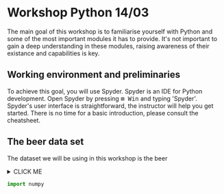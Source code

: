 # Workshop Python 14/03

The main goal of this workshop is to familiarise yourself with Python and some of the most important modules it has to provide.
It's not important to gain a deep understanding in these modules, raising awareness of their existance and capabilities is key.

## Working environment and preliminaries

To achieve this goal, you will use Spyder. Spyder is an IDE for Python development. Open Spyder by pressing <kbd>⊞ Win</kbd> and typing 'Spyder'. Spyder's user interface is straightforward, the instructor will help you get started. There is no time for a basic introduction, please consult the cheatsheet.

## The beer data set
The dataset we will be using in this workshop is the beer





<details><summary>CLICK ME</summary>
<p>

#### yes, even hidden code blocks!

```python
print("hello world!")
```

</p>
</details>



```python
import numpy
```
